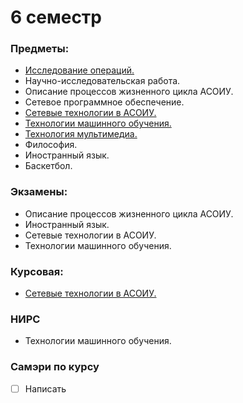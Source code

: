 # 6 семестр
### Предметы:
- [Исследование операций.](https://github.com/mightyK1ngRichard/IU5/tree/master/Term-6/Operations%20Research)
- Научно-исследовательская работа.
- Описание процессов жизненного цикла АСОИУ.
- Сетевое программное обеспечение.
- [Сетевые технологии в АСОИУ.](https://github.com/mightyK1ngRichard/IU5/tree/master/Term-6/Networks)
- [Технологии машинного обучения.](https://github.com/mightyK1ngRichard/IU5/tree/master/Term-6/Machine%20learning%20technologies)
- [Технология мультимедиа.](https://github.com/mightyK1ngRichard/IU5/tree/master/Term-6/Multimedia%20technology)
- Философия.
- Иностранный язык.
- Баскетбол.

### Экзамены:
- Описание процессов жизненного цикла АСОИУ.
- Иностранный язык.
- Сетевые технологии в АСОИУ.
- Технологии машинного обучения.

### Курсовая: 
- [Сетевые технологии в АСОИУ.](https://github.com/mightyK1ngRichard/IU5/tree/master/Term-6/CourseWork)

### НИРС
- Технологии машинного обучения.

### Самэри по курсу
- [ ] Написать
